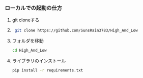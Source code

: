 ### ローカルでの起動の仕方
1. git cloneする
2. ```bash
    git clone https://github.com/SunsRain3783/High_And_Low
    ```
3. フォルダを移動
    ```bash
    cd High_And_Low
    ```
4. ライブラリのインストール
    ```bash
    pip install -r requirements.txt
    ```
